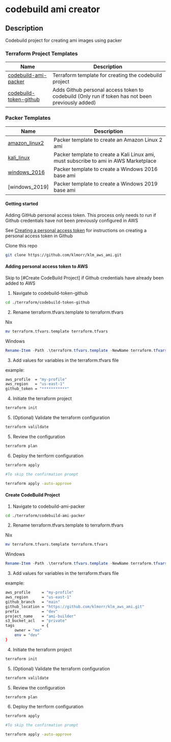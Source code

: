 # codebuild ami creator

## Description

Codebuild project for creating ami images using packer

### Terraform Project Templates

| Name | Description |
|------|-------------|
| [codebuild-ami-packer](/terraform/codebuild-ami-packer/readme.md) | Terraform template for creating the codebuild project |
| [codebuild-token-github](/terraform/codebuild-token-github/readme.md) | Adds Github personal access token to codebuild (Only run if token has not been previously added) |

### Packer Templates

| Name | Description |
|------|-------------|
| [amazon_linux2](pkr/amazon_linux2.json) | Packer template to create an Amazon Linux 2 ami |
| [kali_linux](pkr/kali_linux.json) | Packer template to create a Kali Linux ami, must subscribe to ami in AWS Marketplace |
| [windows_2016](pkr/vars/windows_2016_vars.json) | Packer template to create a Windows 2016 base ami |
| [windows_2019] | Packer template to create a Windows 2019 base ami |

#### Getting started

Adding GitHub personal access token. This process only needs to run if Github credentials have not been previously configured in AWS

See [Creating a personal access token](https://docs.github.com/en/authentication/keeping-your-account-and-data-secure/creating-a-personal-access-token) for instructions on creating a personal access token in Github

Clone this repo

```bash
git clone https://github.com/klmorr/klm_aws_ami.git
```

#### Adding personal access token to AWS

Skip to [#Create CodeBuild Project] if Github credentials have already been added to AWS

1. Navigate to codebuild-token-github

```bash
cd ./terraform/codebuild-token-github
```

2. Rename terraform.tfvars.template to terraform.tfvars

Nix

```bash
mv terraform.tfvars.template terraform.tfvars
```

Windows

```powershell
Rename-Item -Path .\terraform.tfvars.template -NewName terraform.tfvars
```

3. Add values for variables in the terraform.tfvars file

example:

```bash
aws_profile  = "my-profile"
aws_region   = "us-east-1"
github_token = "***********"
```

4. Initiate the terraform project

```bash
terraform init
```

5. (Optional) Validate the terraform configuration
   
```bash
terraform valildate
```

5. Review the configuration

```bash
terraform plan
```

6. Deploy the terrform configuration

```bash
terraform apply

#To skip the confirmation prompt

terraform apply -auto-approve
```

#### Create CodeBuild Project

1. Navigate to codebuild-ami-packer

```bash
cd ./terraform/codebuild-ami-packer
```

2. Rename terraform.tfvars.template to terraform.tfvars

Nix

```bash
mv terraform.tfvars.template terraform.tfvars
```

Windows

```powershell
Rename-Item -Path .\terraform.tfvars.template -NewName terraform.tfvars
```

3. Add values for variables in the terraform.tfvars file

example:

```bash
aws_profile     = "my-profile"
aws_region      = "us-east-1"
github_branch   = "main"
github_location = "https://github.com/klmorr/klm_aws_ami.git"
prefix          = "dev"
project_name    = "ami-builder"
s3_bucket_acl   = "private"
tags            = {
    owner = "me"
    env = "dev"
}
```

4. Initiate the terraform project

```bash
terraform init
```

5. (Optional) Validate the terraform configuration
   
```bash
terraform valildate
```

5. Review the configuration

```bash
terraform plan
```

6. Deploy the terrform configuration

```bash
terraform apply

#To skip the confirmation prompt

terraform apply -auto-approve
```